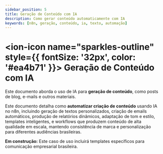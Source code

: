 ```yaml
---
sidebar_position: 5
title: Geração de Conteúdo com IA
description: Como gerar conteúdo automaticamente com IA
keywords: [n8n, geração, conteúdo, ia, texto, automação]
---
```


# <ion-icon name="sparkles-outline" style={{ fontSize: '32px', color: '#ea4b71' }}></ion-icon> Geração de Conteúdo com IA

Este documento aborda o uso de IA para **geração de conteúdo**, como posts de blog, e-mails e outros materiais.

Este documento detalha como **automatizar criação de conteúdo** usando IA no n8n, incluindo geração de textos personalizados, criação de emails automáticos, produção de relatórios dinâmicos, adaptação de tom e estilo, templates inteligentes, e workflows que produzem conteúdo de alta qualidade em escala, mantendo consistência de marca e personalização para diferentes audiências brasileiras.

**Em construção:** Este caso de uso incluirá templates específicos para comunicação empresarial brasileira.
